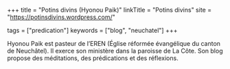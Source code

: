 +++
title = "Potins divins (Hyonou Paik)"
linkTitle = "Potins divins"
site = "https://potinsdivins.wordpress.com/"

tags = ["predication"]
keywords = ["blog", "neuchatel"]
+++

Hyonou Paik est pasteur de l’EREN (Église réformée évangélique du canton de Neuchâtel). Il exerce son ministère dans la paroisse de La Côte. Son blog propose des méditations, des prédications et des réflexions.
